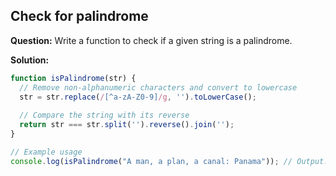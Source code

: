 ## Check for palindrome

**Question:** Write a function to check if a given string is a palindrome.

**Solution:**

```javascript
function isPalindrome(str) {
  // Remove non-alphanumeric characters and convert to lowercase
  str = str.replace(/[^a-zA-Z0-9]/g, '').toLowerCase();
  
  // Compare the string with its reverse
  return str === str.split('').reverse().join('');
}

// Example usage
console.log(isPalindrome("A man, a plan, a canal: Panama")); // Output: true